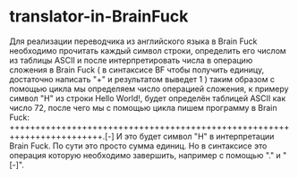 # translator-in-BrainFuck

Для реализации переводчика из английского языка в Brain Fuck необходимо прочитать каждый символ строки, определить его числом из таблицы ASCII и после интерпретировать числа в операцию сложения в Brain Fuck ( в синтаксисе BF чтобы получить единицу, достаточно написать "+" и результатом выведет 1 ) таким образом с помощью цикла мы определяем число операцией сложения, к примеру символ "H" из строки Hello World!, будет определён таблицей ASCII как число 72, после чего мы с помощью цикла пишем программу в Brain Fuck: ++++++++++++++++++++++++++++++++++++++++++++++++++++++++++++++++++++++++.[-]
И это будет символ "H" в интерпретации Brain Fuck. По сути это просто сумма единиц. Но в синтаксисе это операция которую необходимо завершить, например с помощью "." и "[-]".
